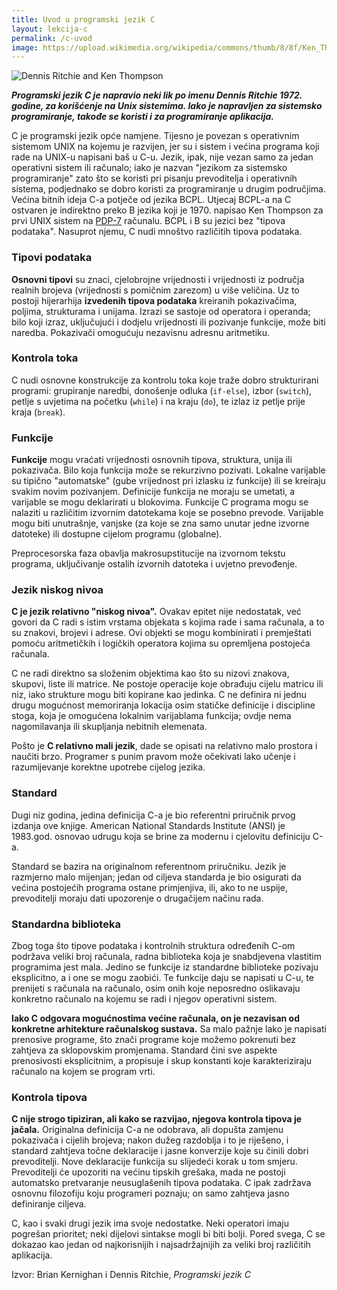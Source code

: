 ```yaml
---
title: Uvod u programski jezik C
layout: lekcija-c
permalink: /c-uvod
image: https://upload.wikimedia.org/wikipedia/commons/thumb/8/8f/Ken_Thompson_%28sitting%29_and_Dennis_Ritchie_at_PDP-11_%282876612463%29.jpg/959px-Ken_Thompson_%28sitting%29_and_Dennis_Ritchie_at_PDP-11_%282876612463%29.jpg
---
```


![Dennis Ritchie and Ken Thompson]({{page.image}})

***Programski jezik C je napravio neki lik po imenu Dennis Ritchie 1972. godine, za korišćenje na Unix sistemima. Iako je napravljen za sistemsko programiranje, takođe se koristi i za programiranje aplikacija.***

C je programski jezik opće namjene. Tijesno je povezan s operativnim sistemom UNIX na kojemu je razvijen, jer su i sistem i većina programa koji rade na UNIX-u napisani baš u C-u. Jezik, ipak, nije vezan samo za jedan operativni sistem ili računalo; iako je nazvan "jezikom za sistemsko programiranje" zato što se koristi pri pisanju prevoditelja i operativnih sistema, podjednako se dobro koristi za programiranje u drugim područjima. Većina bitnih ideja C-a potječe od jezika BCPL. Utjecaj BCPL-a na C ostvaren je indirektno preko B jezika koji je 1970. napisao Ken Thompson za prvi UNIX sistem na [PDP-7](https://en.wikipedia.org/wiki/PDP-7) računalu. BCPL i B su jezici bez "tipova podataka". Nasuprot njemu, C nudi mnoštvo različitih tipova podataka.

### Tipovi podataka

**Osnovni tipovi** su znaci, cjelobrojne vrijednosti i vrijednosti iz područja realnih brojeva (vrijednosti s pomičnim zarezom) u više veličina. Uz to postoji hijerarhija **izvedenih tipova podataka** kreiranih pokazivačima, poljima, strukturama i unijama. Izrazi se sastoje od operatora i operanda; bilo koji izraz, uključujući i dodjelu vrijednosti ili pozivanje funkcije, može biti naredba. Pokazivači omogućuju nezavisnu adresnu aritmetiku.

### Kontrola toka

C nudi osnovne konstrukcije za kontrolu toka koje traže dobro strukturirani programi: grupiranje naredbi, donošenje odluka (`if-else`), izbor (`switch`), petlje s uvjetima na početku (`while`) i na kraju (`do`), te izlaz iz petlje prije kraja (`break`).

### Funkcije

**Funkcije** mogu vraćati vrijednosti osnovnih tipova, struktura, unija ili pokazivača. Bilo koja funkcija može se rekurzivno pozivati. Lokalne varijable su tipično "automatske" (gube vrijednost pri izlasku iz funkcije) ili se kreiraju svakim novim pozivanjem. Definicije funkcija ne moraju se umetati, a varijable se mogu deklarirati u blokovima. Funkcije C programa mogu se nalaziti u različitim izvornim datotekama koje se posebno prevode. Varijable mogu biti unutrašnje, vanjske (za koje se zna samo unutar jedne izvorne datoteke) ili dostupne cijelom programu (globalne).

Preprocesorska faza obavlja makrosupstitucije na izvornom tekstu programa, uključivanje ostalih izvornih datoteka i uvjetno prevođenje.

### Jezik niskog nivoa

**C je jezik relativno "niskog nivoa".** Ovakav epitet nije nedostatak, već govori da C radi s istim vrstama objekata s kojima rade i sama računala, a to su znakovi, brojevi i adrese. Ovi objekti se mogu kombinirati i premještati pomoću aritmetičkih i logičkih operatora kojima su opremljena postojeća računala.

C ne radi direktno sa složenim objektima kao što su nizovi znakova, skupovi, liste ili matrice. Ne postoje operacije koje obrađuju cijelu matricu ili niz, iako strukture mogu biti kopirane kao jedinka. C ne definira ni jednu drugu mogućnost memoriranja lokacija osim statičke definicije i discipline stoga, koja je omogućena lokalnim varijablama funkcija; ovdje nema nagomilavanja ili skupljanja nebitnih elemenata.

Pošto je **C relativno mali jezik**, dade se opisati na relativno malo prostora i naučiti brzo. Programer s punim pravom može očekivati lako učenje i razumijevanje korektne upotrebe cijelog jezika.

### Standard

Dugi niz godina, jedina definicija C-a je bio referentni priručnik prvog izdanja ove knjige. American National Standards Institute (ANSI) je 1983.god. osnovao udrugu koja se brine za modernu i cjelovitu definiciju C-a.

Standard se bazira na originalnom referentnom priručniku. Jezik je razmjerno malo mijenjan; jedan od ciljeva standarda je bio osigurati da većina postojećih programa ostane primjenjiva, ili, ako to ne uspije, prevoditelji moraju dati upozorenje o drugačijem načinu rada.

### Standardna biblioteka

Zbog toga što tipove podataka i kontrolnih struktura određenih C-om podržava veliki broj računala, radna biblioteka koja je snabdjevena vlastitim programima jest mala. Jedino se funkcije iz standardne biblioteke pozivaju eksplicitno, a i one se mogu zaobići. Te funkcije daju se napisati u C-u, te prenijeti s računala na računalo, osim onih koje neposredno oslikavaju konkretno računalo na kojemu se radi i njegov operativni sistem.

**Iako C odgovara mogućnostima većine računala, on je nezavisan od konkretne arhitekture računalskog sustava.** Sa malo pažnje lako je napisati prenosive programe, što znači programe koje možemo pokrenuti bez zahtjeva za sklopovskim promjenama. Standard čini sve aspekte prenosivosti eksplicitnim, a propisuje i skup konstanti koje karakteriziraju računalo na kojem se program vrti.

### Kontrola tipova

**C nije strogo tipiziran, ali kako se razvijao, njegova kontrola tipova je jačala.** Originalna definicija C-a ne odobrava, ali dopušta zamjenu pokazivača i cijelih brojeva; nakon dužeg razdoblja i to je riješeno, i standard zahtjeva točne deklaracije i jasne konverzije koje su činili dobri prevoditelji. Nove deklaracije funkcija su slijedeći korak u tom smjeru. Prevoditelji će upozoriti na većinu tipskih grešaka, mada ne postoji automatsko pretvaranje neusuglašenih tipova podataka. C ipak zadržava osnovnu filozofiju koju programeri poznaju; on samo zahtjeva jasno definiranje ciljeva.

C, kao i svaki drugi jezik ima svoje nedostatke. Neki operatori imaju pogrešan prioritet; neki dijelovi sintakse mogli bi biti bolji. Pored svega, C se dokazao kao jedan od najkorisnijih i najsadržajnijih za veliki broj različitih aplikacija.


Izvor: Brian Kernighan i Dennis Ritchie, *Programski jezik C*
